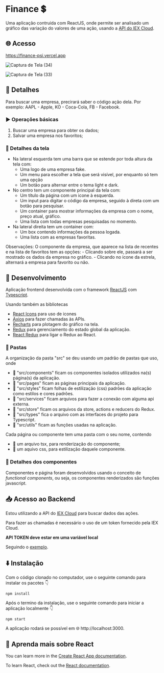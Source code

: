 # Finance 💲

Uma aplicação contruida com ReactJS, onde permite ser analisado um gráfico das variação do valores de uma ação, usando a [API do IEX Cloud](https://iexcloud.io/docs/api/).

## 🌐 Acesso

https://finance-psi.vercel.app

![Captura de Tela (34)](https://user-images.githubusercontent.com/39037180/126722868-b2367c5a-2ca8-410b-8ffb-f19c23ce6029.png)

![Captura de Tela (33)](https://user-images.githubusercontent.com/39037180/126722865-b7fee0eb-21af-4232-9a3c-8e1c3b6d534d.png)

## 📝 Detalhes

Para buscar uma empresa, precirará saber o código ação dela. Por exemplo: AAPL - Apple, KO - Coca-Cola, FB - Facebook.

### ▶️ Operações básicas

1. Buscar uma empresa para obter os dados;
2. Salvar uma empresa nos favoritos;
 
### 📱 Detalhes da tela

- Na lateral esquerda tem uma barra que se estende por toda altura da tela com:
  - Uma logo de uma empresa fake.
  - Um menu para escolher a tela que será visível, por enquanto só tem uma opção
  - Um botão para alternar entre o tema light e dark.
- No centro tem um componente principal da tela com:
  - Um título da página com um icone à esquerda.
  - Um input para digitar o código da empresa, seguido à direta com um botão para pesquisar.
  - Um container para mostrar informações da empresa com o nome, preço atual, gráfico.
  - Uma lista com todas empresas pesquisadas no momento.
- Na lateral direita tem um container com:
  - Um box contendo informações da pessoa logada.
  - Uma lista com as empresas favoritas. 

Observações:
  O componente da empresa, que aparece na lista de recentes e na lista de favoritos tem as opções:
    - Clicando sobre ele, passará a ser mostrado os dados da empresa no gráfico.
    - Clicando no icone da estrela, alternará a empresa para favorito ou não.

## 🔨 Desenvolvimento

Aplicação frontend desenvolvida com o framework [ReactJS](https://pt-br.reactjs.org) com [Typescript](https://www.typescriptlang.org).

Usando também as bibliotecas 
- [React Icons](https://react-icons.github.io/react-icons/search) para uso de icones
- [Axios](https://axios-http.com) para fazer chamadas às APIs.
- [Recharts](https://recharts.org) para plotagem do gráfico na tela.
- [Redux](https://redux.js.org) para gerenciamento do estado global da aplicação.
- [React Redux](https://react-redux.js.org) para ligar o Redux ao React.

### 📁 Pastas

A organização da pasta "src" se deu usando um padrão de pastas que uso, onde
  - 📂 "src/components" ficam os componentes isolados utilizados na(s) página(s) da aplicação.
  - 📂 "src/pages" ficam as páginas principais da aplicação.
  - 📂 "src/styles" ficam folhas de estilização (css) padrões da aplicação como estilos e cores padrões.
  - 📂 "src/services" ficam arquivos para fazer a conexão com alguma api externa.
  - 📂 "src/store" ficam os arquivos da store, actions e reducers do Redux.
  - 📂 "src/types" fica o arquivo com as interfaces do projeto para Typescript.
  - 📂 "src/utils" ficam as funções usadas na aplicação.

Cada página ou componente tem uma pasta com o seu nome, contendo 
  - 📎 um arquivo tsx, para renderização do componente;
  - 📎 um aquivo css, para estilização daquele componente.

### 🔷 Detalhes dos componentes

Componentes e página foram desenvolvidos usando o conceito de *functional components*, ou seja, os componentes renderizados são funções javascript.

## 📥 Acesso ao Backend

Estou utilizando a API do [IEX Cloud](https://iexcloud.io) para buscar dados das ações.

Para fazer as chamadas é necessário o uso de um token fornecido pela IEX Cloud.

**API TOKEN deve estar em uma variável local**

Seguindo o [exemplo](https://github.com/ricardorodriguespes17/finance/blob/master/.env.example).

## ⬇️ Instalação

Com o código clonado no computador, use o seguinte comando para instalar os pacotes 👇

```
npm install
```

Após o termino da instalação, use o seguinte comando para iniciar a aplicação localmente 👇

```
npm start
```

A aplicação rodará se possível em 🌐 http://localhost:3000.

## 🚀 Aprenda mais sobre React

You can learn more in the [Create React App documentation](https://facebook.github.io/create-react-app/docs/getting-started).

To learn React, check out the [React documentation](https://reactjs.org/).
